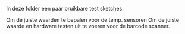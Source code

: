 In deze folder een paar bruikbare test sketches.

Om de juiste waarden te bepalen voor de temp. sensoren
Om de juiste waarde en hardware testen uit te voeren voor de barcode scanner.
